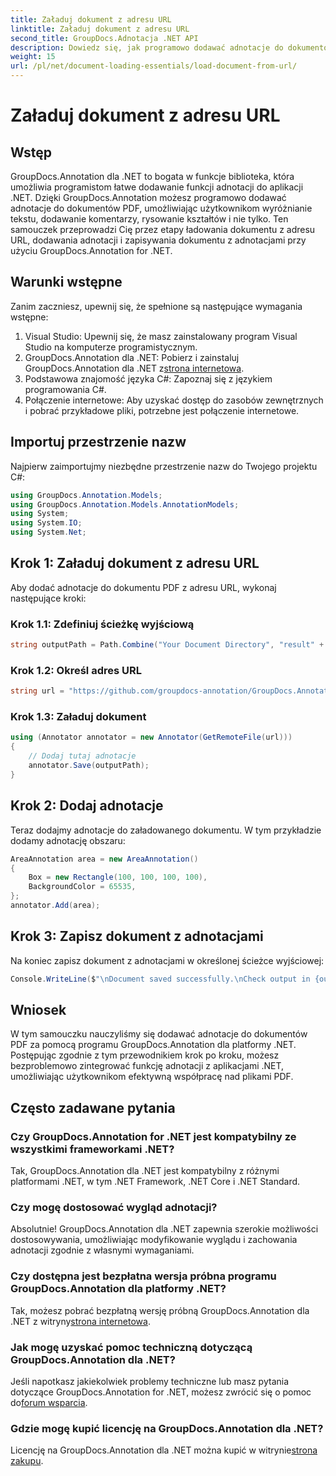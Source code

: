 ```yaml
---
title: Załaduj dokument z adresu URL
linktitle: Załaduj dokument z adresu URL
second_title: GroupDocs.Adnotacja .NET API
description: Dowiedz się, jak programowo dodawać adnotacje do dokumentów PDF przy użyciu GroupDocs.Annotation dla .NET. Samouczek krok po kroku z przykładami kodu.
weight: 15
url: /pl/net/document-loading-essentials/load-document-from-url/
---
```


# Załaduj dokument z adresu URL

## Wstęp
GroupDocs.Annotation dla .NET to bogata w funkcje biblioteka, która umożliwia programistom łatwe dodawanie funkcji adnotacji do aplikacji .NET. Dzięki GroupDocs.Annotation możesz programowo dodawać adnotacje do dokumentów PDF, umożliwiając użytkownikom wyróżnianie tekstu, dodawanie komentarzy, rysowanie kształtów i nie tylko. Ten samouczek przeprowadzi Cię przez etapy ładowania dokumentu z adresu URL, dodawania adnotacji i zapisywania dokumentu z adnotacjami przy użyciu GroupDocs.Annotation for .NET.
## Warunki wstępne
Zanim zaczniesz, upewnij się, że spełnione są następujące wymagania wstępne:
1. Visual Studio: Upewnij się, że masz zainstalowany program Visual Studio na komputerze programistycznym.
2.  GroupDocs.Annotation dla .NET: Pobierz i zainstaluj GroupDocs.Annotation dla .NET z[strona internetowa](https://releases.groupdocs.com/annotation/net/).
3. Podstawowa znajomość języka C#: Zapoznaj się z językiem programowania C#.
4. Połączenie internetowe: Aby uzyskać dostęp do zasobów zewnętrznych i pobrać przykładowe pliki, potrzebne jest połączenie internetowe.

## Importuj przestrzenie nazw
Najpierw zaimportujmy niezbędne przestrzenie nazw do Twojego projektu C#:
```csharp
using GroupDocs.Annotation.Models;
using GroupDocs.Annotation.Models.AnnotationModels;
using System;
using System.IO;
using System.Net;
```
## Krok 1: Załaduj dokument z adresu URL
Aby dodać adnotacje do dokumentu PDF z adresu URL, wykonaj następujące kroki:
### Krok 1.1: Zdefiniuj ścieżkę wyjściową
```csharp
string outputPath = Path.Combine("Your Document Directory", "result" + Path.GetExtension("input.pdf"));
```
### Krok 1.2: Określ adres URL
```csharp
string url = "https://github.com/groupdocs-annotation/GroupDocs.Annotation-for-.NET/blob/master/Examples/Resources/SampleFiles/input.pdf?raw=true";
```
### Krok 1.3: Załaduj dokument
```csharp
using (Annotator annotator = new Annotator(GetRemoteFile(url)))
{
    // Dodaj tutaj adnotacje
    annotator.Save(outputPath);
}
```
## Krok 2: Dodaj adnotacje
Teraz dodajmy adnotacje do załadowanego dokumentu. W tym przykładzie dodamy adnotację obszaru:
```csharp
AreaAnnotation area = new AreaAnnotation()
{
    Box = new Rectangle(100, 100, 100, 100),
    BackgroundColor = 65535,
};
annotator.Add(area);
```
## Krok 3: Zapisz dokument z adnotacjami
Na koniec zapisz dokument z adnotacjami w określonej ścieżce wyjściowej:
```csharp
Console.WriteLine($"\nDocument saved successfully.\nCheck output in {outputPath}.");
```

## Wniosek
W tym samouczku nauczyliśmy się dodawać adnotacje do dokumentów PDF za pomocą programu GroupDocs.Annotation dla platformy .NET. Postępując zgodnie z tym przewodnikiem krok po kroku, możesz bezproblemowo zintegrować funkcję adnotacji z aplikacjami .NET, umożliwiając użytkownikom efektywną współpracę nad plikami PDF.

## Często zadawane pytania
### Czy GroupDocs.Annotation for .NET jest kompatybilny ze wszystkimi frameworkami .NET?
Tak, GroupDocs.Annotation dla .NET jest kompatybilny z różnymi platformami .NET, w tym .NET Framework, .NET Core i .NET Standard.
### Czy mogę dostosować wygląd adnotacji?
Absolutnie! GroupDocs.Annotation dla .NET zapewnia szerokie możliwości dostosowywania, umożliwiając modyfikowanie wyglądu i zachowania adnotacji zgodnie z własnymi wymaganiami.
### Czy dostępna jest bezpłatna wersja próbna programu GroupDocs.Annotation dla platformy .NET?
 Tak, możesz pobrać bezpłatną wersję próbną GroupDocs.Annotation dla .NET z witryny[strona internetowa](https://releases.groupdocs.com/).
### Jak mogę uzyskać pomoc techniczną dotyczącą GroupDocs.Annotation dla .NET?
 Jeśli napotkasz jakiekolwiek problemy techniczne lub masz pytania dotyczące GroupDocs.Annotation for .NET, możesz zwrócić się o pomoc do[forum wsparcia](https://forum.groupdocs.com/c/annotation/10).
### Gdzie mogę kupić licencję na GroupDocs.Annotation dla .NET?
 Licencję na GroupDocs.Annotation dla .NET można kupić w witrynie[strona zakupu](https://purchase.groupdocs.com/buy).